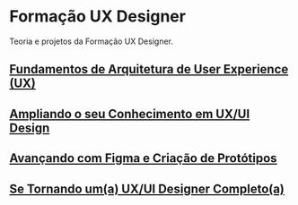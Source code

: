 # Formação UX Designer

Teoria e projetos da Formação UX Designer.

## [Fundamentos de Arquitetura de User Experience (UX)](./01_fundamentos/)

## [Ampliando o seu Conhecimento em UX/UI Design](./02_ampliando/)

## [Avançando com Figma e Criação de Protótipos](./03_avancando/)

## [Se Tornando um(a) UX/UI Designer Completo(a)](./04_designer/)
